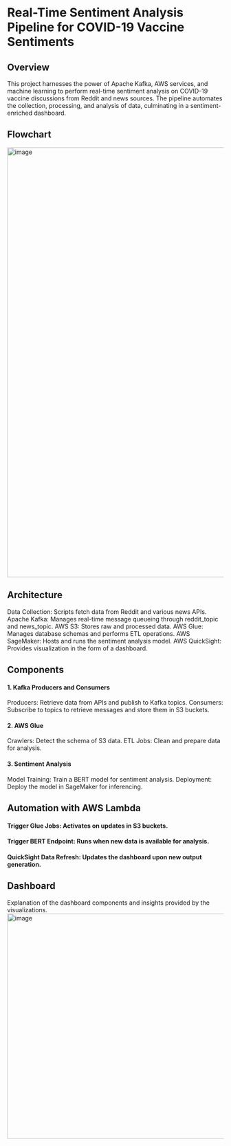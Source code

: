 # Real-Time Sentiment Analysis Pipeline for COVID-19 Vaccine Sentiments
## Overview
This project harnesses the power of Apache Kafka, AWS services, and machine learning to perform real-time sentiment analysis on COVID-19 vaccine discussions from Reddit and news sources. The pipeline automates the collection, processing, and analysis of data, culminating in a sentiment-enriched dashboard.

## Flowchart
<img width="1000" alt="image" src="https://github.com/VishnuMurali08/aws-data-engineering-pipeline/assets/97467016/701e2641-120f-4b06-b27e-1c783ce32231">

## Architecture
Data Collection: Scripts fetch data from Reddit and various news APIs.
Apache Kafka: Manages real-time message queueing through reddit_topic and news_topic.
AWS S3: Stores raw and processed data.
AWS Glue: Manages database schemas and performs ETL operations.
AWS SageMaker: Hosts and runs the sentiment analysis model.
AWS QuickSight: Provides visualization in the form of a dashboard.
## Components
#### 1. Kafka Producers and Consumers
Producers: Retrieve data from APIs and publish to Kafka topics.
Consumers: Subscribe to topics to retrieve messages and store them in S3 buckets.
#### 2. AWS Glue
Crawlers: Detect the schema of S3 data.
ETL Jobs: Clean and prepare data for analysis.
#### 3. Sentiment Analysis
Model Training: Train a BERT model for sentiment analysis.
Deployment: Deploy the model in SageMaker for inferencing.

## Automation with AWS Lambda
#### Trigger Glue Jobs: Activates on updates in S3 buckets.
#### Trigger BERT Endpoint: Runs when new data is available for analysis.
#### QuickSight Data Refresh: Updates the dashboard upon new output generation.

## Dashboard
Explanation of the dashboard components and insights provided by the visualizations.
<img width="524" alt="image" src="https://github.com/VishnuMurali08/aws-data-engineering-pipeline/assets/97467016/127ff890-b9db-42ba-ad69-cf23504a0da2">


